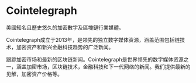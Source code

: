 # Cointelegraph

美國知名且歷史悠久的加密數字及區塊鏈行業媒體。

Cointelegraph成立于2013年，是领先的独立数字媒体资源，涵盖范围包括链技术，加密资产和新兴金融科技趋势的广泛新闻。

跟踪加密市场和最新的区块链新闻。Cointelegraph是世界领先的数字媒体资源之一，涵盖加密市场，区块链技术，金融科技和下一代网络的新闻。我们提供最新的见解，加密资产价格等。
